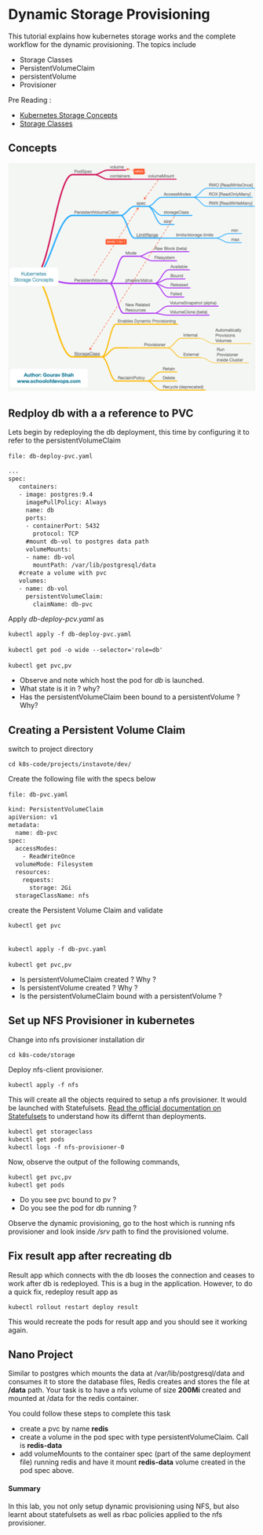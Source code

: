 # Dynamic Storage Provisioning

This tutorial explains how kubernetes storage works and the complete workflow for the dynamic provisioning. The topics include

  * Storage Classes
  * PersistentVolumeClaim
  * persistentVolume
  * Provisioner

Pre Reading :

  * [Kubernetes Storage Concepts](https://youtu.be/hqE5c5pyfrk?t=461)
  * [Storage Classes](https://kubernetes.io/docs/concepts/storage/storage-classes/)


## Concepts

![kubernetes Storage Concepts](images/storage_mindmap.png)

## Redploy db with a a reference to PVC

Lets begin by redeploying the db deployment, this time by configuring it to refer to the persistentVolumeClaim

`file: db-deploy-pvc.yaml`

```
...
spec:
   containers:
   - image: postgres:9.4
     imagePullPolicy: Always
     name: db
     ports:
     - containerPort: 5432
       protocol: TCP
     #mount db-vol to postgres data path
     volumeMounts:
     - name: db-vol
       mountPath: /var/lib/postgresql/data
   #create a volume with pvc
   volumes:
   - name: db-vol
     persistentVolumeClaim:
       claimName: db-pvc
```

Apply *db-deploy-pcv.yaml*  as

```
kubectl apply -f db-deploy-pvc.yaml

kubectl get pod -o wide --selector='role=db'

kubectl get pvc,pv
```

  * Observe and note which host the pod for *db* is launched.
  * What state is it in ? why?
  * Has the persistentVolumeClaim been bound to a persistentVolume ? Why?


## Creating a Persistent Volume Claim

switch to project directory

```
cd k8s-code/projects/instavote/dev/
```

Create the following file with the specs below

`file: db-pvc.yaml`

```
kind: PersistentVolumeClaim
apiVersion: v1
metadata:
  name: db-pvc
spec:
  accessModes:
    - ReadWriteOnce
  volumeMode: Filesystem
  resources:
    requests:
      storage: 2Gi
  storageClassName: nfs

```


create the Persistent Volume Claim and validate

```
kubectl get pvc


kubectl apply -f db-pvc.yaml

kubectl get pvc,pv

```

  * Is persistentVolumeClaim created ?  Why ?
  * Is persistentVolume created ?  Why ?
  * Is the persistentVolumeClaim bound with a persistentVolume ?


## Set up NFS Provisioner in kubernetes

Change into nfs provisioner installation dir

```
cd k8s-code/storage
```


Deploy nfs-client provisioner.

```
kubectl apply -f nfs

```

This will create all the objects required to setup a nfs provisioner. It would be launched with  Statefulsets. [Read the official documentation on Statefulsets](https://kubernetes.io/docs/concepts/workloads/controllers/statefulset/) to understand how its differnt than deployments.


```
kubectl get storageclass
kubectl get pods
kubectl logs -f nfs-provisioner-0

```

Now, observe the output of  the following commands,

```
kubectl get pvc,pv
kubectl get pods
```

  * Do you see pvc bound to pv ?
  * Do you see the pod for db running ?

Observe the dynamic provisioning, go to the host which is running nfs provisioner and look inside */srv* path to find the provisioned volume.

## Fix result app after recreating db

Result app which connects with the db looses the connection and ceases to work after db is redeployed. This is a bug in the application. However, to do a quick fix, redeploy result app as

```
kubectl rollout restart deploy result

```

This would recreate the pods for result app and you should see it working again.

## Nano Project

Similar to postgres which mounts the data at /var/lib/postgresql/data and consumes it to store the database files, Redis creates and stores the file at **/data** path.  Your task is to have a nfs volume of size **200Mi** created and mounted at /data for the redis container.

You could follow these steps to complete this task

  * create a pvc by name **redis**
  * create a volume in the pod spec with type persistentVolumeClaim. Call is **redis-data**
  * add volumeMounts to the container spec (part of the same deployment file) running redis and have it mount **redis-data** volume created in the pod spec above.





#### Summary

In this lab, you not only setup dynamic provisioning using NFS, but also learnt about statefulsets as well as rbac policies applied to the nfs provisioner.
